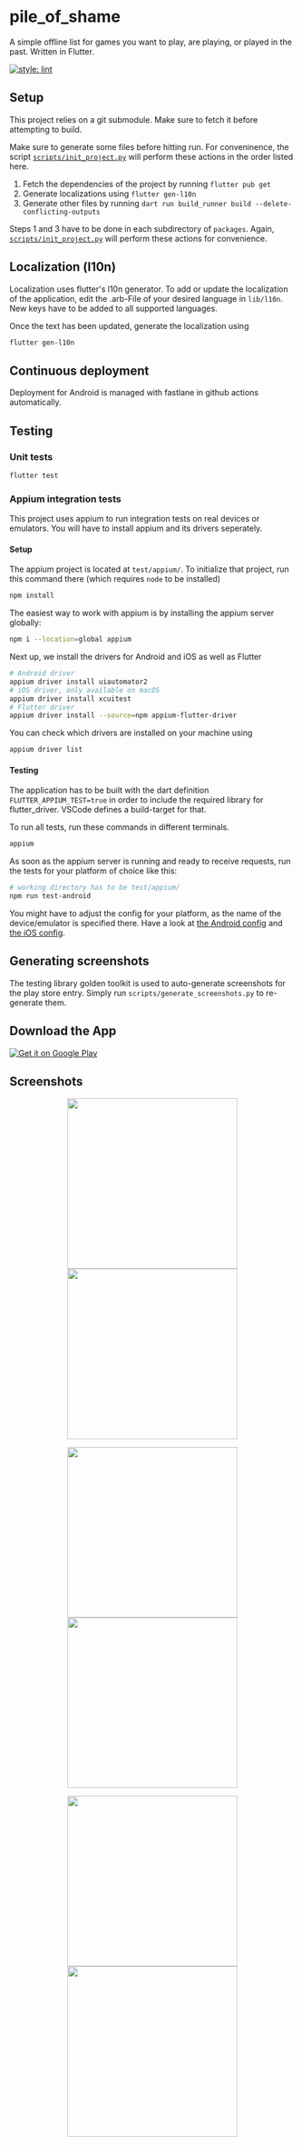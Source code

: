 # pile_of_shame

A simple offline list for games you want to play, are playing, or played in the past.
Written in Flutter.

[![style: lint](https://img.shields.io/badge/style-lint-4BC0F5.svg)](https://pub.dev/packages/lint)

## Setup
This project relies on a git submodule.
Make sure to fetch it before attempting to build.

Make sure to generate some files before hitting run.
For conveninence, the script [`scripts/init_project.py`](scripts/init_project.py) will perform these actions in the order listed here.
1. Fetch the dependencies of the project by running `flutter pub get`
2. Generate localizations using `flutter gen-l10n`
3. Generate other files by running `dart run build_runner build --delete-conflicting-outputs`

Steps 1 and 3 have to be done in each subdirectory of `packages`.
Again, [`scripts/init_project.py`](scripts/init_project.py) will perform these actions for convenience.

## Localization (l10n)
Localization uses flutter's l10n generator.
To add or update the localization of the application, edit the .arb-File of your desired language in `lib/l10n`.
New keys have to be added to all supported languages.

Once the text has been updated, generate the localization using
```bash
flutter gen-l10n
```

## Continuous deployment
Deployment for Android is managed with fastlane in github actions automatically.

## Testing

### Unit tests
```bash
flutter test
```

### Appium integration tests
This project uses appium to run integration tests on real devices or emulators.
You will have to install appium and its drivers seperately.

#### Setup
The appium project is located at `test/appium/`. To initialize that project, run this command there (which requires `node` to be installed)
```bash
npm install
```

The easiest way to work with appium is by installing the appium server globally:
```bash
npm i --location=global appium
```

Next up, we install the drivers for Android and iOS as well as Flutter
```bash
# Android driver
appium driver install uiautomator2
# iOS driver, only available on macOS
appium driver install xcuitest
# Flutter driver
appium driver install --source=npm appium-flutter-driver
```

You can check which drivers are installed on your machine using
```bash
appium driver list
```

#### Testing
The application has to be built with the dart definition `FLUTTER_APPIUM_TEST=true` in order to include the required library for flutter_driver. VSCode defines a build-target for that.

To run all tests, run these commands in different terminals.
```bash
appium
```
As soon as the appium server is running and ready to receive requests, run the tests for your platform of choice like this:
```bash
# working directory has to be test/appium/
npm run test-android
```

You might have to adjust the config for your platform, as the name of the device/emulator is specified there.
Have a look at [the Android config](./test/appium/configs/wdio.android.conf.js) and [the iOS config](./test/appium/configs/wdio.ios.conf.js).

## Generating screenshots
The testing library golden toolkit is used to auto-generate screenshots for the play store entry.
Simply run `scripts/generate_screenshots.py` to re-generate them.

## Download the App

<div style="width: 200px">
    <a href='https://play.google.com/store/apps/details?id=org.philipp_guertler.pile_of_shame&pcampaignid=web_share&pcampaignid=pcampaignidMKT-Other-global-all-co-prtnr-py-PartBadge-Mar2515-1'><img alt='Get it on Google Play' src='https://play.google.com/intl/en_us/badges/static/images/badges/en_badge_web_generic.png'/></a>
</div>

## Screenshots

<p align="center">
    <img src="./android/fastlane/metadata/android/en-US/images/phoneScreenshots/1_en-US.png" width="300">
    <img src="./android/fastlane/metadata/android/en-US/images/phoneScreenshots/2_en-US.png" width="300">
</p>
<p align="center">
    <img src="./android/fastlane/metadata/android/en-US/images/phoneScreenshots/3_en-US.png" width="300">
    <img src="./android/fastlane/metadata/android/en-US/images/phoneScreenshots/4_en-US.png" width="300">
<p align="center">
    <img src="./android/fastlane/metadata/android/en-US/images/phoneScreenshots/5_en-US.png" width="300">
    <img src="./android/fastlane/metadata/android/en-US/images/phoneScreenshots/6_en-US.png" width="300">
</p>